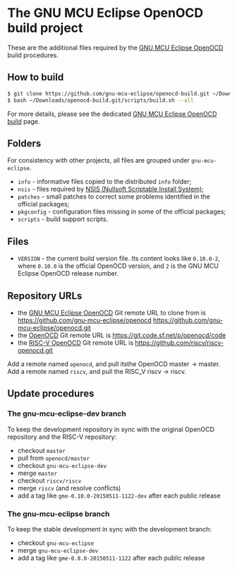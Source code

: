 # The GNU MCU Eclipse OpenOCD build project

These are the additional files required by the [GNU MCU Eclipse OpenOCD](https://github.com/gnu-mcu-eclipse/openocd) build procedures.

## How to build

```bash
$ git clone https://github.com/gnu-mcu-eclipse/openocd-build.git ~/Downloads/openocd-build.git
$ bash ~/Downloads/openocd-build.git/scripts/build.sh --all
```

For more details, please see the dedicated [GNU MCU Eclipse OpenOCD build](http://gnu-mcu-eclipse.github.io/openocd/) page.

## Folders

For consistency with other projects, all files are grouped under `gnu-mcu-eclipse`.

* `info` - informative files copied to the distributed `info` folder;
* `nsis` - files required by [NSIS (Nullsoft Scriptable Install System)](http://nsis.sourceforge.net/Main_Page);
* `patches` - small patches to correct some problems identified in the official packages;
* `pkgconfig` - configuration files missing in some of the official packages;
* `scripts` - build support scripts.

## Files

* `VERSION` - the current build version file. Its content looks like `0.10.0-2`, where `0.10.0` is the official OpenOCD version, and `2` is the GNU MCU Eclipse OpenOCD release number.

## Repository URLs

- the [GNU MCU Eclipse OpenOCD](https://github.com/gnu-mcu-eclipse/openocd.git) Git remote URL to clone from is https://github.com/gnu-mcu-eclipse/openocd https://github.com/gnu-mcu-eclipse/openocd.git
- the [OpenOCD](https://sourceforge.net/p/openocd/code/) Git remote URL is https://git.code.sf.net/p/openocd/code
- the [RISC-V OpenOCD](https://github.com/riscv/riscv-openocd) Git remote URL is https://github.com/riscv/riscv-openocd.git

Add a remote named `openocd`, and pull itsthe OpenOCD master → master.
Add a remote named `riscv`, and pull the RISC_V riscv → riscv.

## Update procedures

### The gnu-mcu-eclipse-dev branch

To keep the development repository in sync with the original OpenOCD repository and the RISC-V repository:

- checkout `master`
- pull from `openocd/master`
- checkout `gnu-mcu-eclipse-dev`
- merge `master`
- checkout `riscv/riscv`
- merge `riscv` (and resolve conflicts)
- add a tag like `gme-0.10.0-20150511-1122-dev` after each public release

### The gnu-mcu-eclipse branch

To keep the stable development in sync with the development branch:

- checkout `gnu-mcu-eclipse`
- merge `gnu-mcu-eclipse-dev`
- add a tag like `gme-0.8.0-20150511-1122` after each public release
